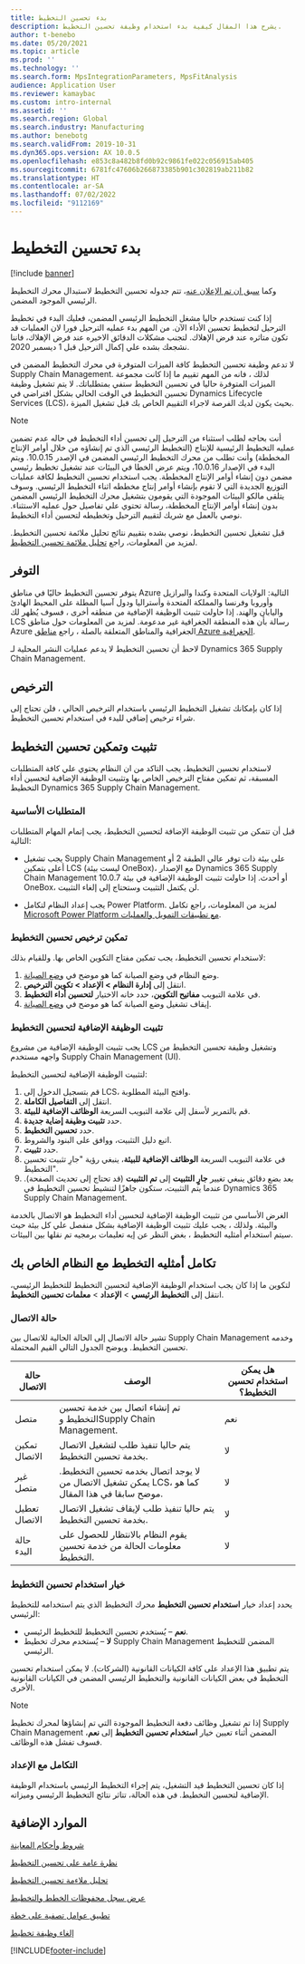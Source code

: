 ```yaml
---
title: بدء تحسين التخطيط
description: يشرح هذا المقال كيفية بدء استخدام وظيفة تحسين التخطيط.
author: t-benebo
ms.date: 05/20/2021
ms.topic: article
ms.prod: ''
ms.technology: ''
ms.search.form: MpsIntegrationParameters, MpsFitAnalysis
audience: Application User
ms.reviewer: kamaybac
ms.custom: intro-internal
ms.assetid: ''
ms.search.region: Global
ms.search.industry: Manufacturing
ms.author: benebotg
ms.search.validFrom: 2019-10-31
ms.dyn365.ops.version: AX 10.0.5
ms.openlocfilehash: e853c8a482b8fd0b92c9861fe022c056915ab405
ms.sourcegitcommit: 6781fc47606b266873385b901c302819ab211b82
ms.translationtype: HT
ms.contentlocale: ar-SA
ms.lasthandoff: 07/02/2022
ms.locfileid: "9112169"
---
```

# <a name="get-started-with-planning-optimization"></a>بدء تحسين التخطيط

[!include [banner](../../includes/banner.md)]

وكما  [سبق ان تم الإعلان عنه](../../get-started/removed-deprecated-features-scm-updates.md#use-of-built-in-supply-chain-management-master-planning-engine-for-distribution-scenarios)، تتم جدوله تحسين التخطيط لاستبدال محرك التخطيط الرئيسي الموجود المضمن.

إذا كنت تستخدم حاليا مشغل التخطيط الرئيسي المضمن، فعليك البدء في تخطيط الترحيل لتخطيط تحسين الأداء الآن. من المهم بدء عمليه الترحيل فورا لان العمليات قد تكون متاثره عند فرض الإهلاك. لتجنب مشكلات الدقائق الاخيره عند فرض الإهلاك، فاننا نشجعك بشده علي إكمال الترحيل قبل 1 ديسمبر 2020. 

لا تدعم وظيفة تحسين التخطيط كافة الميزات المتوفرة في محرك التخطيط المضمن في Supply Chain Management. لذلك ، فانه من المهم تقييم ما إذا كانت مجموعة الميزات المتوفرة حاليا في تحسين التخطيط ستفي بمتطلباتك. لا يتم تشغيل وظيفة تحسين التخطيط في الوقت الحالي بشكل افتراضي في Dynamics Lifecycle Services (LCS)، بحيث يكون لديك الفرصة لاجراء التقييم الخاص بك قبل تشغيل الميزة.

> [!NOTE]
> أنت بحاجه لطلب استثناء من الترحيل إلى تحسين أداء التخطيط في حاله عدم تضمين عمليه التخطيط الرئيسية للإنتاج (التخطيط الرئيسي الذي تم إنشاؤه من خلال أوامر الإنتاج المخططة) وأنت تطلب من محرك التخطيط الرئيسي المضمن في الإصدر 10.0.15. ويتم البدء في الإصدار 10.0.16، ويتم عرض الخطا في البيئات عند تشغيل تخطيط رئيسي مضمن دون إنشاء أوامر الإنتاج المخططة. يجب استخدام تحسين التخطيط لكافة عمليات التوزيع الجديدة التي لا تقوم بإنشاء أوامر إنتاج مخططه اثناء التخطيط الرئيسي. وسوف يتلقى مالكو البيئات الموجودة التي يقومون بتشغيل محرك التخطيط الرئيسي المضمن بدون إنشاء أوامر الإنتاج المخططة، رسالة تحتوي علي تفاصيل حول عمليه الاستثناء. نوصي بالعمل مع شريك لتقييم الترحيل وتخطيطه لتحسين أداء التخطيط.

قبل تشغيل تحسين التخطيط، نوصي بشده بتقييم نتائج تحليل ملائمة تحسين التخطيط. لمزيد من المعلومات، راجع [تحليل ملائمة تحسين التخطيط](planning-optimization-fit-analysis.md).

## <a name="availability"></a>التوفر

يتوفر تحسين التخطيط حاليًا في مناطق Azure التالية: الولايات المتحدة وكندا والبرازيل وأوروبا وفرنسا والمملكة المتحدة وأستراليا ودول آسيا المطلة على المحيط الهادئ واليابان والهند. إذا حاولت تثبيت الوظيفة الإضافية  من منطقه أخرى ، فسوف يُظهر لك LCS رسالة بأن هذه المنطقة الجغرافية غير مدعومة. لمزيد من المعلومات حول مناطق Azure الجغرافية والمناطق المتعلقة بالصلة ، راجع [مناطق Azure الجغرافية](https://azure.microsoft.com/global-infrastructure/geographies/#geographies).

لاحظ أن تحسين التخطيط لا يدعم عمليات النشر المحلية لـ Dynamics 365 Supply Chain Management.

## <a name="licensing"></a>الترخيص

إذا كان بإمكانك تشغيل التخطيط الرئيسي باستخدام الترخيص الحالي ، فلن تحتاج إلى شراء ترخيص إضافي للبدء في استخدام تحسين التخطيط.

## <a name="install-and-enable-planning-optimization"></a>تثبيت وتمكين تحسين التخطيط

لاستخدام تحسين التخطيط، يجب التاكد من ان النظام يحتوي علي كافة المتطلبات المسبقة، ثم تمكين مفتاح الترخيص الخاص بها وتثبيت الوظيفة الإضافية لتحسين أداء التخطيط Dynamics 365 Supply Chain Management.

### <a name="prerequisites"></a>المتطلبات الأساسية

قبل أن تتمكن من تثبيت الوظيفة الإضافة لتحسين التخطيط، يجب إتمام المهام المتطلبات التالية:

- يجب تشغيل Supply Chain Management على بيئة ذات توفر عالي الطبقة 2 أو أعلى بتمكين LCS (ليست بيئة OneBox)، مع الإصدار Dynamics 365 Supply Chain Management 10.0.7 أو أحدث. إذا حاولت تثبيت الوظيفة الإضافية  في بيئة OneBox، لن يكتمل التثبيت وستحتاج إلى إلغاء التثبيت.

- يجب إعداد النظام لتكامل Power Platform. لمزيد من المعلومات، راجع تكامل [Microsoft Power Platform مع تطبيقات التمويل والعمليات](../../../fin-ops-core/dev-itpro/power-platform/overview.md).

### <a name="enable-the-planning-optimization-license"></a>تمكين ترخيص تحسين التخطيط

لاستخدام تحسين التخطيط، يجب تمكين مفتاح التكوين الخاص بها. وللقيام بذلك:

1. وضع النظام في وضع الصيانة كما هو موضح في [وضع الصيانة](../../../fin-ops-core/dev-itpro/sysadmin/maintenance-mode.md).
1. انتقل إلى **إدارة النظام \> الإعداد \> تكوين الترخيص**.
1. في علامة التبويب **مفاتيح التكوين**، حدد خانه الاختيار **لتحسين أداء التخطيط**.
1. إيقاف تشغيل وضع الصيانة كما هو موضح في [وضع الصيانة](../../../fin-ops-core/dev-itpro/sysadmin/maintenance-mode.md).

### <a name="install-the-planning-optimization-add-in"></a>تثبيت الوظيفة الإضافية لتحسين التخطيط

يجب تثبيت الوظيفة الإضافية من مشروع LCS وتشغيل وظيفة تحسين التخطيط من واجهه مستخدم Supply Chain Management (UI).

لتثبيت الوظيفة الإضافية لتحسين التخطيط:

1. قم بتسجيل الدخول إلى LCS، وافتح البيئة المطلوبة.
1. انتقل إلى **التفاصيل الكاملة**.
1. قم بالتمرير لأسفل إلى علامة التبويب السريعة **الوظائف الإضافية للبيئة**.
1. حدد **تثبيت وظيفة إضاية جديدة**.
1. حدد **تحسين التخطيط**.
1. اتبع دليل التثبيت، ووافق على البنود والشروط.
1. حدد **تثبيت**.
1. في علامة التبويب السريعة **الوظائف الإضافية للبيئة‬**، ينبغي رؤية "جارِ تثبيت تحسين التخطيط".
1. بعد بضع دقائق ينبغي تغيير **جارٍ التثبيت** إلى **تم التثبيت** (قد تحتاج إلى تحديث الصفحة). عندما يتم التثبيت، ستكون جاهزًا لتنشيط تحسين التخطيط في Dynamics 365 Supply Chain Management.

الغرض الأساسي من تثبيت الوظيفة الإضافية لتحسين أداء التخطيط هو الاتصال بالخدمة والبيئة. ولذلك ، يجب عليك تثبيت الوظيفة الإضافية بشكل منفصل علي كل بيئة حيث سيتم استخدام أمثليه التخطيط ، بغض النظر عن إيه تعليمات برمجيه تم نقلها بين البيئات.

## <a name="integrate-planning-optimization-with-your-system"></a>تكامل أمثليه التخطيط مع النظام الخاص بك

لتكوين ما إذا كان يجب استخدام الوظيفة الإضافية لتحسين التخطيط للتخطيط الرئيسي، انتقل إلى **التخطيط الرئيسي** \> **الإعداد** \> **معلمات تحسين التخطيط**.

### <a name="connection-status"></a>حالة الاتصال

تشير حالة الاتصال إلى الحالة الحالية للاتصال بين Supply Chain Management وخدمه تحسين التخطيط. ويوضح الجدول التالي القيم المحتملة.

| حالة الاتصال | ‏‏الوصف | هل يمكن استخدام تحسين التخطيط؟ |
|---|---|---|
| متصل | تم إنشاء اتصال بين خدمة تحسين التخطيط وSupply Chain Management. | ‏‏نعم |
| تمكين الاتصال | يتم حاليا تنفيذ طلب لتشغيل الاتصال بخدمة تحسين التخطيط. | لا |
| غير متصل | لا يوجد اتصال بخدمه تحسين التخطيط. يمكن تشغيل الاتصال من LCS، كما هو موضح سابقا في هذا المقال. | لا |
| تعطيل الاتصال | يتم حاليا تنفيذ طلب لإيقاف تشغيل الاتصال بخدمة تحسين التخطيط. | لا |
| حالة البدء | يقوم النظام بالانتظار للحصول على معلومات الحالة من خدمة تحسين التخطيط. | لا |

### <a name="the-use-planning-optimization-option"></a>خيار استخدام تحسين التخطيط

يحدد إعداد خيار **استخدام تحسين التخطيط** محرك التخطيط الذي يتم استخدامه للتخطيط الرئيسي:

- **نعم** – يُستخدم تحسين التخطيط للتخطيط الرئيسي.
- **لا** – يُستخدم محرك تخطيط Supply Chain Management المضمن للتخطيط الرئيسي.

يتم تطبيق هذا الإعداد على كافة الكيانات القانونية (الشركات). لا يمكن استخدام تحسين التخطيط في بعض الكيانات القانونية والتخطيط الرئيسي المضمن في الكيانات القانونية الأخرى.

> [!NOTE]
> إذا تم تشغيل وظائف دفعة التخطيط الموجودة التي تم إنشاؤها لمحرك تخطيط Supply Chain Management المضمن أثناء تعيين خيار **استخدام تحسين التخطيط** إلى **نعم**، فسوف تفشل هذه الوظائف.

### <a name="integration-with-the-setup"></a>التكامل مع الإعداد

إذا كان تحسين التخطيط قيد التشغيل، يتم إجراء التخطيط الرئيسي باستخدام الوظيفة الإضافية لتحسين التخطيط. في هذه الحالة، تتاثر نتائج التخطيط الرئيسي وميزاته.

## <a name="additional-resources"></a>الموارد الإضافية

[شروط وأحكام المعاينة](https://go.microsoft.com/fwlink/?linkid=2015274)

[نظرة عامة على تحسين التخطيط‬](planning-optimization-overview.md)

[تحليل ملاءمة تحسين التخطيط](planning-optimization-fit-analysis.md)

[عرض سجل محفوظات الخطط والتخطيط](plan-history-logs.md)

[تطبيق عوامل تصفية على خطة](plan-filters.md)

[إلغاء وظيفة تخطيط](cancel-planning-job.md)


[!INCLUDE[footer-include](../../../includes/footer-banner.md)]

